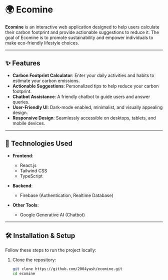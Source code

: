 # 🌍 Ecomine

**Ecomine** is an interactive web application designed to help users calculate their carbon footprint and provide actionable suggestions to reduce it. The goal of Ecomine is to promote sustainability and empower individuals to make eco-friendly lifestyle choices.

---

## ✨ Features

- **Carbon Footprint Calculator**: Enter your daily activities and habits to estimate your carbon emissions.
- **Actionable Suggestions**: Personalized tips to help reduce your carbon footprint.
- **Chatbot Assistance**: A friendly chatbot to guide users and answer queries.
- **User-Friendly UI**: Dark-mode enabled, minimalist, and visually appealing design.
- **Responsive Design**: Seamlessly accessible on desktops, tablets, and mobile devices.

---

## 🚀 Technologies Used

- **Frontend**:  
  - React.js  
  - Tailwind CSS  
  - TypeScript  

- **Backend**:  
  - Firebase (Authentication, Realtime Database)  

- **Other Tools**:  
  - Google Generative AI (Chatbot)  

---

## 🛠️ Installation & Setup

Follow these steps to run the project locally:

1. Clone the repository:  
   ```bash
   git clone https://github.com/2004yash/ecomine.git
   cd ecomine
